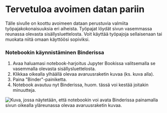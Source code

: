 Tervetuloa avoimen datan pariin
===============================

Tälle sivulle on koottu avoimeen dataan perustuvia valmiita työpajakokonaisuuksia eri aiheista.
Työpajat löydät sivun vasemmassa reunassa olevasta sisällysluettelosta.
Voit käyttää työpajoja sellaisenaan tai muokata niitä omaan käyttöösi sopiviksi.

### Notebookin käynnistäminen Binderissa

1. Avaa haluamasi notebook-harjoitus Jupyter Bookissa valitsemalla se vasemmalla olevasta sisällysluettelosta.
1. Klikkaa oikealla ylhäällä olevaa avaruusraketin kuvaa (ks. kuva alla).
1. Paina "Binder"-painiketta.
1. Notebook avautuu nyt Binderissa, huom. tässä voi kestää joitakin minuutteja.

![Kuva, jossa näytetään, että notebookin voi avata Binderissa painamalla sivun oikealla yläreunassa olevaa avaruusraketin kuvaa.](/kuvat/jupyter-book-example.png)
